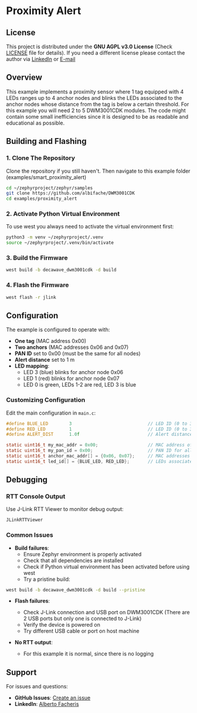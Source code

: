 # Proximity Alert

## License

This project is distributed under the **GNU AGPL v3.0 License** (Check [LICENSE](../../LICENSE) file for details). If you need a different license please contact the author via [LinkedIn](https://www.linkedin.com/in/alberto-facheris-9028ab357/) or [E-mail](mailto:albi97.fache@gmail.com)

## Overview

This example implements a proximity sensor where 1 tag equipped with 4 LEDs ranges up to 4 anchor nodes and blinks the LEDs associated to the anchor nodes whose distance from the tag is below a certain threshold. For this example you will need 2 to 5 DWM3001CDK modules. The code might contain some small inefficiencies since it is designed to be as readable and educational as possible.

## Building and Flashing

### 1. Clone The Repository

Clone the repository if you still haven't. Then navigate to this example folder (examples/smart_proximity_alert)

```bash
cd ~/zephyrproject/zephyr/samples
git clone https://github.com/albifache/DWM3001CDK
cd examples/proximity_alert
```

### 2. Activate Python Virtual Environment

To use west you always need to activate the virtual environment first:

```bash
python3 -m venv ~/zephyrproject/.venv
source ~/zephyrproject/.venv/bin/activate
```

### 3. Build the Firmware

```bash
west build -b decawave_dwm3001cdk -d build
```

### 4. Flash the Firmware

```bash
west flash -r jlink
```

## Configuration

The example is configured to operate with:
- **One tag** (MAC address 0x00) 
- **Two anchors** (MAC addresses 0x06 and 0x07)
- **PAN ID** set to 0x00 (must be the same for all nodes)
- **Alert distance** set to 1 m
- **LED mapping**: 
  - LED 3 (blue) blinks for anchor node 0x06
  - LED 1 (red) blinks for anchor node 0x07
  - LED 0 is green, LEDs 1-2 are red, LED 3 is blue

### Customizing Configuration

Edit the main configuration in `main.c`:

```c
#define BLUE_LED        3                             // LED ID (0 to 3)
#define RED_LED         1                             // LED ID (0 to 3)  
#define ALERT_DIST      1.0f                          // Alert distance in meters

static uint16_t my_mac_addr = 0x00;                   // MAC address of this node
static uint16_t my_pan_id = 0x00;                     // PAN ID for all nodes
static uint16_t anchor_mac_addr[] = {0x06, 0x07};     // MAC addresses of anchor nodes
static uint16_t led_id[] = {BLUE_LED, RED_LED};       // LEDs associated to anchor nodes
```

## Debugging

### RTT Console Output

Use J-Link RTT Viewer to monitor debug output:

```bash
JLinkRTTViewer
```

### Common Issues

- **Build failures**: 
  - Ensure Zephyr environment is properly activated
  - Check that all dependencies are installed
  - Check if Python virtual environment has been activated before using west
  - Try a pristine build:
```bash
west build -b decawave_dwm3001cdk -d build --pristine
```

- **Flash failures**: 
  - Check J-Link connection and USB port on DWM3001CDK (There are 2 USB ports but only one is connected to J-Link)
  - Verify the device is powered on
  - Try different USB cable or port on host machine

- **No RTT output**:
  - For this example it is normal, since there is no logging

## Support

For issues and questions:

- **GitHub Issues**: [Create an issue](https://github.com/albifache/DWM3001CDK/issues)
- **LinkedIn**: [Alberto Facheris](https://www.linkedin.com/in/alberto-facheris-9028ab357/)
